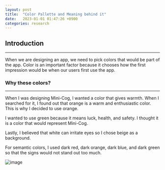 ```yaml
---
layout: post
title:  "Color Pallette and Meaning behind it"
date:   2023-01-01 01:47:26 +0900
categories: research
---
```


## Introduction

---

When we are designing an app, we need to pick colors that would be part of the app. Color is an important factor because it chooses how the first impression would be when our users first use the app.

### Why these colors?

---

When I was designing Mini-Cog, I wanted a color that gives warmth. When I searched for it, I found out that orange is a warm and enthusiastic color. This is why I decided to use orange.

I wanted to use green because it means luck, health, and safety. I thought it is a color that would represent Mini-Cog.

Lastly, I believed that white can irritate eyes so I chose beige as a background.

For semantic colors, I used dark red, dark orange, dark blue, and dark green so that the signs would not stand out too much.

![image](https://res.cloudinary.com/dbiskyvob/image/upload/v1672938382/figma_mini-cog_design_dstcbd.jpg)
